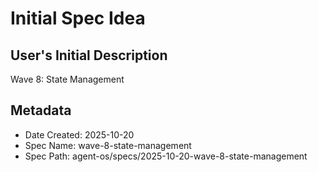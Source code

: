 # Initial Spec Idea

## User's Initial Description
Wave 8: State Management

## Metadata
- Date Created: 2025-10-20
- Spec Name: wave-8-state-management
- Spec Path: agent-os/specs/2025-10-20-wave-8-state-management
